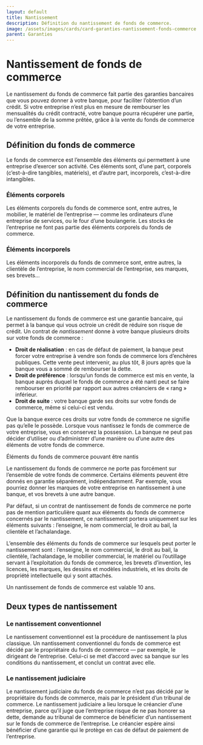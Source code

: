 ```yaml
---
layout: default
title: Nantissement
description: Définition du nantissement de fonds de commerce.
image: /assets/images/cards/card-garanties-nantissement-fonds-commerce.png
parent: Garanties
---
```


# Nantissement de fonds de commerce

Le nantissement du fonds de commerce fait partie des garanties bancaires que vous pouvez donner à votre banque, pour faciliter l’obtention d’un crédit. Si votre entreprise n’est plus en mesure de rembourser les mensualités du crédit contracté, votre banque pourra récupérer une partie, ou l’ensemble de la somme prêtée, grâce à la vente du fonds de commerce de votre entreprise.

## Définition du fonds de commerce

Le fonds de commerce est l’ensemble des éléments qui permettent à une entreprise d’exercer son activité. Ces éléments sont, d’une part, corporels (c’est-à-dire tangibles, matériels), et d’autre part, incorporels, c’est-à-dire intangibles.

### Éléments corporels

Les éléments corporels du fonds de commerce sont, entre autres, le mobilier, le matériel de l’entreprise — comme les ordinateurs d’une entreprise de services, ou le four d’une boulangerie. Les stocks de l’entreprise ne font pas partie des éléments corporels du fonds de commerce.

### Éléments incorporels

Les éléments incorporels du fonds de commerce sont, entre autres, la clientèle de l’entreprise, le nom commercial de l’entreprise, ses marques, ses brevets…

## Définition du nantissement du fonds de commerce

Le nantissement du fonds de commerce est une garantie bancaire, qui permet à la banque qui vous octroie un crédit de réduire son risque de crédit. Un contrat de _nantissement_ donne à votre banque plusieurs droits sur votre fonds de commerce :

- **Droit de réalisation** : en cas de défaut de paiement, la banque peut forcer votre entreprise à vendre son fonds de commerce lors d’enchères publiques. Cette vente peut intervenir, au plus tôt, 8 jours après que la banque vous a sommé de rembourser la dette.
- **Droit de préférence** : lorsqu’un fonds de commerce est mis en vente, la banque auprès duquel le fonds de commerce a été nanti peut se faire rembourser en priorité par rapport aux autres créanciers de « rang » inférieur.
- **Droit de suite** : votre banque garde ses droits sur votre fonds de commerce, même si celui-ci est vendu.

Que la banque exerce ces droits sur votre fonds de commerce ne signifie pas qu’elle le possède. Lorsque vous nantissez le fonds de commerce de votre entreprise, vous en conservez la possession. La banque ne peut pas décider d’utiliser ou d’administrer d’une manière ou d’une autre des éléments de votre fonds de commerce.

Éléments du fonds de commerce pouvant être nantis

Le nantissement du fonds de commerce ne porte pas forcément sur l’ensemble de votre fonds de commerce. Certains éléments peuvent être donnés en garantie séparément, indépendamment. Par exemple, vous pourriez donner les marques de votre entreprise en nantissement à une banque, et vos brevets à une autre banque.

Par défaut, si un contrat de nantissement de fonds de commerce ne porte pas de mention particulière quant aux éléments du fonds de commerce concernés par le nantissement, ce nantissement portera uniquement sur les éléments suivants : l’enseigne, le nom commercial, le droit au bail, la clientèle et l’achalandage.

L’ensemble des éléments du fonds de commerce sur lesquels peut porter le nantissement sont : l’enseigne, le nom commercial, le droit au bail, la clientèle, l’achalandage, le mobilier commercial, le matériel ou l’outillage servant à l’exploitation du fonds de commerce, les brevets d’invention, les licences, les marques, les dessins et modèles industriels, et les droits de propriété intellectuelle qui y sont attachés.

Un nantissement de fonds de commerce est valable 10 ans.

## Deux types de nantissement

### Le nantissement conventionnel

Le nantissement conventionnel est la procédure de nantissement la plus classique. Un nantissement conventionnel du fonds de commerce est décidé par le propriétaire du fonds de commerce — par exemple, le dirigeant de l’entreprise. Celui-ci se met d’accord avec sa banque sur les conditions du nantissement, et conclut un contrat avec elle.

### Le nantissement judiciaire

Le nantissement judiciaire du fonds de commerce n’est pas décidé par le propriétaire du fonds de commerce, mais par le président d’un tribunal de commerce. Le nantissement judiciaire a lieu lorsque le créancier d’une entreprise, parce qu’il juge que l’entreprise risque de ne pas honorer sa dette, demande au tribunal de commerce de bénéficier d’un nantissement sur le fonds de commerce de l’entreprise. Le créancier espère ainsi bénéficier d’une garantie qui le protège en cas de défaut de paiement de l’entreprise.
